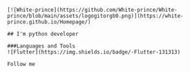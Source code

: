     [![White-prince](https://github.com/White-prince/White-prince/blob/main/assets/logogitorgb0.png)](https://white-prince.github.io/Homepage/)

    ## I'm python developer

    ###Languages and Tools
    ![Flutter](https://img.shields.io/badge/-Flutter-131313)

    Follow me